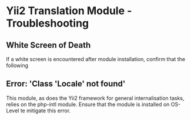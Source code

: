 # Yii2 Translation Module - Troubleshooting

## White Screen of Death

If a white screen is encountered after module installation, confirm that the following 

## Error: 'Class 'Locale' not found'

This module, as does the Yii2 framework for general internalisation tasks, relies on the php-intl module. Ensure that the module is installed on OS-Level te mitigate this error. 
